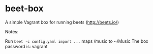 # beet-box
A simple Vagrant box for running beets (http://beets.io/)

Notes:

Run `beet -c config.yaml import ...`
maps /music to ~/Music
The box password is: vagrant



